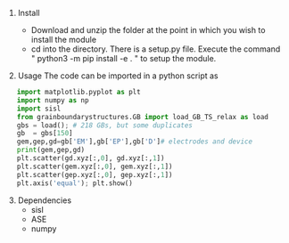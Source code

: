 1. Install
   - Download and unzip the folder at the point in which you wish to install the module
   - cd into the directory. There is a setup.py file. Execute the command
          " python3 -m pip install -e . "
     to setup the module. 

2. Usage
   The code can be imported in a python script as
```python
   import matplotlib.pyplot as plt
   import numpy as np
   import sisl
   from grainboundarystructures.GB import load_GB_TS_relax as load
   gbs = load(); # 218 GBs, but some duplicates
   gb  = gbs[150]
   gem,gep,gd=gb['EM'],gb['EP'],gb['D']# electrodes and device
   print(gem,gep,gd)
   plt.scatter(gd.xyz[:,0], gd.xyz[:,1])
   plt.scatter(gem.xyz[:,0], gem.xyz[:,1])
   plt.scatter(gep.xyz[:,0], gep.xyz[:,1])
   plt.axis('equal'); plt.show()
```

3. Dependencies
   - sisl
   - ASE
   - numpy

